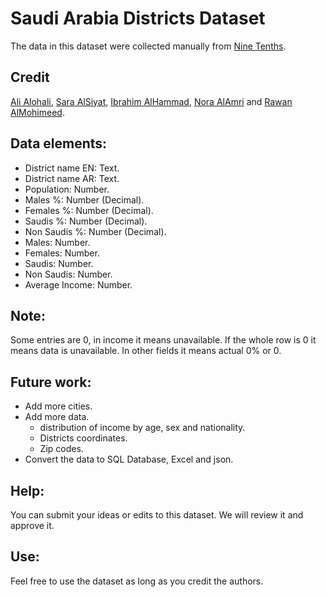 # Saudi Arabia Districts Dataset

The data in this dataset were collected manually from [Nine Tenths](https://map.910ths.sa/).


## Credit

[Ali Alohali](http://alioh.com), [Sara AlSiyat](http://linkedin.com/in/saraalsiyat), [Ibrahim AlHammad](http://linkedin.com/in/ibrahim-alhammad-7228b3178), [Nora AlAmri](https://www.linkedin.com/in/nora-alamri) and [Rawan AlMohimeed](https://www.linkedin.com/in/rawanmohimeed).

## Data elements:

- District name EN: Text.
- District name AR: Text.
- Population: Number.
- Males %: Number (Decimal).
- Females %: Number (Decimal).
- Saudis %: Number (Decimal).
- Non Saudis %: Number (Decimal).
- Males: Number.
- Females: Number.
- Saudis: Number.
- Non Saudis: Number.
- Average Income: Number.

## Note:

Some entries are 0, in income it means unavailable. If the whole row is 0 it means data is unavailable. In other fields it means actual 0% or 0.

## Future work:

- Add more cities.
- Add more data.
    * distribution of income by age, sex and nationality.
    * Districts coordinates.
    * Zip codes.
- Convert the data to SQL Database, Excel and json.

## Help:

You can submit your ideas or edits to this dataset. We will review it and approve it.


## Use:

Feel free to use the dataset as long as you credit the authors.